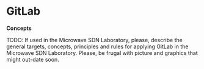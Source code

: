 # GitLab

**Concepts**

TODO: If used in the Microwave SDN Laboratory, please, describe the general targets, concepts, principles and rules for applying GitLab in the Microwave SDN Laboratory.
Please, be frugal with picture and graphics that might out-date soon.
